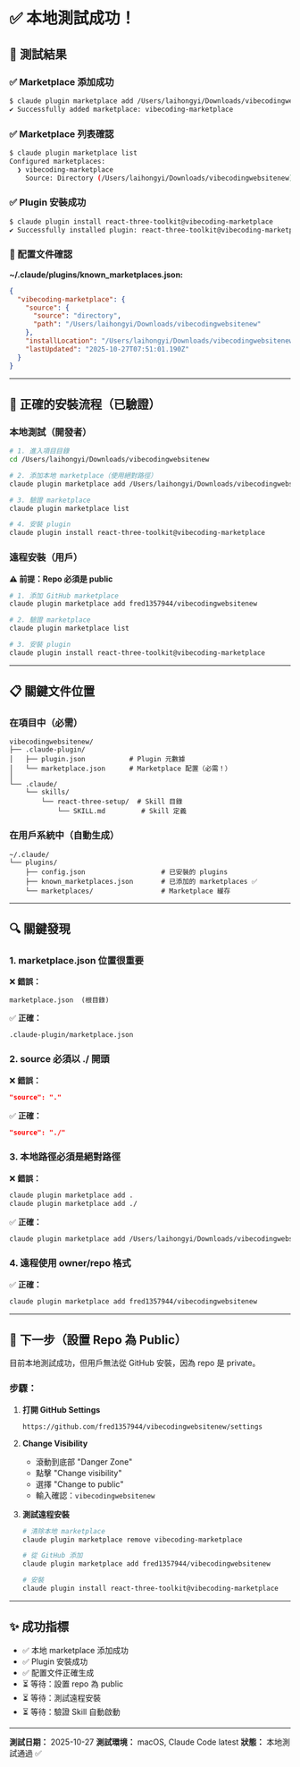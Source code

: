 # ✅ 本地測試成功！

## 🎯 測試結果

### ✅ Marketplace 添加成功

```bash
$ claude plugin marketplace add /Users/laihongyi/Downloads/vibecodingwebsitenew
✔ Successfully added marketplace: vibecoding-marketplace
```

### ✅ Marketplace 列表確認

```bash
$ claude plugin marketplace list
Configured marketplaces:
  ❯ vibecoding-marketplace
    Source: Directory (/Users/laihongyi/Downloads/vibecodingwebsitenew)
```

### ✅ Plugin 安裝成功

```bash
$ claude plugin install react-three-toolkit@vibecoding-marketplace
✔ Successfully installed plugin: react-three-toolkit@vibecoding-marketplace
```

### 📝 配置文件確認

**~/.claude/plugins/known_marketplaces.json:**
```json
{
  "vibecoding-marketplace": {
    "source": {
      "source": "directory",
      "path": "/Users/laihongyi/Downloads/vibecodingwebsitenew"
    },
    "installLocation": "/Users/laihongyi/Downloads/vibecodingwebsitenew",
    "lastUpdated": "2025-10-27T07:51:01.190Z"
  }
}
```

---

## 🚀 正確的安裝流程（已驗證）

### 本地測試（開發者）

```bash
# 1. 進入項目目錄
cd /Users/laihongyi/Downloads/vibecodingwebsitenew

# 2. 添加本地 marketplace（使用絕對路徑）
claude plugin marketplace add /Users/laihongyi/Downloads/vibecodingwebsitenew

# 3. 驗證 marketplace
claude plugin marketplace list

# 4. 安裝 plugin
claude plugin install react-three-toolkit@vibecoding-marketplace
```

### 遠程安裝（用戶）

**⚠️ 前提：Repo 必須是 public**

```bash
# 1. 添加 GitHub marketplace
claude plugin marketplace add fred1357944/vibecodingwebsitenew

# 2. 驗證 marketplace
claude plugin marketplace list

# 3. 安裝 plugin
claude plugin install react-three-toolkit@vibecoding-marketplace
```

---

## 📋 關鍵文件位置

### 在項目中（必需）

```
vibecodingwebsitenew/
├── .claude-plugin/
│   ├── plugin.json           # Plugin 元數據
│   └── marketplace.json      # Marketplace 配置（必需！）
│
└── .claude/
    └── skills/
        └── react-three-setup/  # Skill 目錄
            └── SKILL.md         # Skill 定義
```

### 在用戶系統中（自動生成）

```
~/.claude/
└── plugins/
    ├── config.json                   # 已安裝的 plugins
    ├── known_marketplaces.json       # 已添加的 marketplaces ✅
    └── marketplaces/                 # Marketplace 緩存
```

---

## 🔍 關鍵發現

### 1. marketplace.json 位置很重要

❌ **錯誤：**
```
marketplace.json  (根目錄)
```

✅ **正確：**
```
.claude-plugin/marketplace.json
```

### 2. source 必須以 ./ 開頭

❌ **錯誤：**
```json
"source": "."
```

✅ **正確：**
```json
"source": "./"
```

### 3. 本地路徑必須是絕對路徑

❌ **錯誤：**
```bash
claude plugin marketplace add .
claude plugin marketplace add ./
```

✅ **正確：**
```bash
claude plugin marketplace add /Users/laihongyi/Downloads/vibecodingwebsitenew
```

### 4. 遠程使用 owner/repo 格式

✅ **正確：**
```bash
claude plugin marketplace add fred1357944/vibecodingwebsitenew
```

---

## 🎯 下一步（設置 Repo 為 Public）

目前本地測試成功，但用戶無法從 GitHub 安裝，因為 repo 是 private。

### 步驟：

1. **打開 GitHub Settings**
   ```
   https://github.com/fred1357944/vibecodingwebsitenew/settings
   ```

2. **Change Visibility**
   - 滾動到底部 "Danger Zone"
   - 點擊 "Change visibility"
   - 選擇 "Change to public"
   - 輸入確認：`vibecodingwebsitenew`

3. **測試遠程安裝**
   ```bash
   # 清除本地 marketplace
   claude plugin marketplace remove vibecoding-marketplace

   # 從 GitHub 添加
   claude plugin marketplace add fred1357944/vibecodingwebsitenew

   # 安裝
   claude plugin install react-three-toolkit@vibecoding-marketplace
   ```

---

## ✨ 成功指標

- ✅ 本地 marketplace 添加成功
- ✅ Plugin 安裝成功
- ✅ 配置文件正確生成
- ⏳ 等待：設置 repo 為 public
- ⏳ 等待：測試遠程安裝
- ⏳ 等待：驗證 Skill 自動啟動

---

**測試日期：** 2025-10-27
**測試環境：** macOS, Claude Code latest
**狀態：** 本地測試通過 ✅
